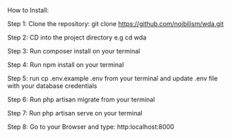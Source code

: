 How to Install:

Step 1:
Clone the repository: git clone https://github.com/noibilism/wda.git

Step 2:
CD into the project directory e.g cd wda

Step 3:
Run composer install on your terminal

Step 4:
Run npm install on your terminal

Step 5:
run cp .env.example .env from your terminal and update .env file with your database credentials

Step 6:
Run php artisan migrate from your terminal

Step 7:
Run php artisan serve on your terminal

Step 8:
Go to your Browser and type: http:localhost:8000
